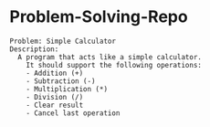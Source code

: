 # Problem-Solving-Repo
    Problem: Simple Calculator
    Description:
      A program that acts like a simple calculator.
        It should support the following operations:
        - Addition (+)
        - Subtraction (-)
        - Multiplication (*)
        - Division (/)
        - Clear result
        - Cancel last operation
